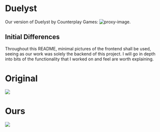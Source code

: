 # Duelyst # 

Our version of Duelyst by Counterplay Games:
![proxy-image](https://github.com/Anthony-McDonald/UOGITTP2024CardGame/assets/89093671/43adbcb9-ff7a-4095-8e70-d1c58fc12630).

## Initial Differences ##
Throughout this README, minimal pictures of the frontend shall be used, seeing as our work was solely the backend of this project. I will go in depth into bits of the functionality that I worked on and feel are worth explaining.
# Original #
![](https://github.com/Anthony-McDonald/UOGITTP2024CardGame/assets/89093671/847c2ce0-4b3b-43f4-987e-dce39100d8c4)

# Ours #
![](https://github.com/Anthony-McDonald/UOGITTP2024CardGame/assets/89093671/ea5de038-c11d-4e8a-8a16-b4403ef2ae77)


